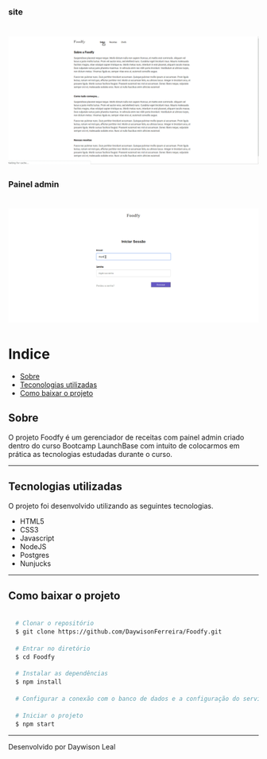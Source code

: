 ### site
<h1>
  <img src="public/site.gif">
</h1>

### Painel admin
<h1>
  <img src="public/foodfy.gif">
</h1>

# Indice
- [Sobre](#sobre)
- [Teconologias utilizadas](#tecnologias-utilizadas)
- [Como baixar o projeto](#como-baixar-o-projeto)

##  Sobre
O projeto Foodfy é um gerenciador de receitas com painel admin criado dentro do curso Bootcamp LaunchBase com intuito de colocarmos em prática as tecnologias estudadas durante o curso.

---

## Tecnologias utilizadas
O projeto foi desenvolvido utilizando as seguintes tecnologias.

- HTML5
- CSS3
- Javascript
- NodeJS
- Postgres
- Nunjucks

---

## Como baixar o projeto

```bash

  # Clonar o repositório
  $ git clone https://github.com/DaywisonFerreira/Foodfy.git
  
  # Entrar no diretório
  $ cd Foodfy

  # Instalar as dependências
  $ npm install

  # Configurar a conexão com o banco de dados e a configuração do servidor de email no arquivo .env

  # Iniciar o projeto
  $ npm start

```

---

Desenvolvido por Daywison Leal